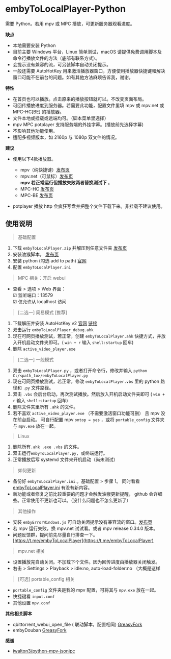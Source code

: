# embyToLocalPlayer-Python

需要 Python。若用 mpv 或 MPC 播放，可更新服务器观看进度。

**缺点**

* 本地需要安装 Python
* 目前主要 Windows 平台，Linux 简单测试，macOS 请提供免费调用脚本及命令行播放文件的方法（底部有联系方式）。
* 会提示没有兼容的流，可另装脚本自动关闭提示。
* 一般还需要 AutoHotKey 用来激活播放器窗口，方便使用播放器快捷键和解决窗口可能不在前台的问题。如有其他方法麻烦告诉我，谢谢。

**特性**

* 在首页也可以播放。点击原来的播放按钮就可以。不改变页面布局。
* 可回传播放进度到服务器。若需要此功能，配置文件里填 mpv 或 mpv.net 或 MPC-HC[BE] 的播放器。
* 文件本地或挂载或远端均可。（脚本菜单里选择）
* mpv MPC potplayer 支持服务端的外挂字幕。(播放前先选择字幕)
* 不影响其他功能使用。
* 适配多视频版本，如 2160p 与 1080p 双文件的情况。

**建议**

* 使用以下4款播放器。
    * mpv（纯快捷键）[发布页](https://sourceforge.net/projects/mpv-player-windows/files/release/)
    * mpv.net（可鼠标）[发布页](https://github.com/stax76/mpv.net/releases)   
      **mpv 若正常运行但播放失败两者替换测试下** 。
    * MPC-HC [发布页](https://github.com/clsid2/mpc-hc/releases)
    * MPC-BE [发布页](https://sourceforge.net/projects/mpcbe/files/MPC-BE/Release%20builds/)

* potplayer 播放 http 会疯狂写盘并把整个文件下载下来。非挂载不建议使用。

## 使用说明

> 基础配置

1. 下载 `embyToLocalPlayer.zip` 并解压到任意文件夹 [发布页](https://github.com/kjtsune/embyToLocalPlayer/releases)
2. 安装油猴脚本。 [发布页](https://greasyfork.org/zh-CN/scripts/448648-embytolocalplayer?locale_override=1)
3. 安装 python (勾选 add to path) [官网](https://www.python.org/downloads/)
4. 配置 `embyToLocalPlayer.ini`

> MPC 相关：开启 webui

* 查看 > 选项 > Web 界面：  
  ☑ 监听端口：13579  
  ☑ 仅允许从 localhost 访问

> [二选一] 简易模式 [推荐]

1. 下载解压并安装 AutoHotKey v2 [官网](https://www.autohotkey.com/) [链接](https://www.autohotkey.com/download/ahk-v2.zip)
2. 双击运行 `embyToLocalPlayer_debug.ahk`
3. 现在可网页播放测试，若正常，创建 `embyToLocalPlayer.ahk` 快捷方式，并放入开机启动文件夹即可。( `win + r` 输入 `shell:startup` 回车)
4. 删除 `active_video_player.exe`

> [二选一] 一般模式

1. 双击 `embyToLocalPlayer.py` ，或者打开命令行，修改并输入 `python C:/<path_to>/embyToLocalPlayer.py`
2. 现在可网页播放测试，若正常，修改 `embyToLocalPlayer.vbs` 里的 python 路径和 `.py` 文件路径。
3. 双击 `.vbs` 会后台启动，再次测试播放。然后放入开机启动文件夹即可 ( `win + r` 输入 `shell:startup` 回车)
4. 删除文件夹里所有 `.ahk` 的文件。
5. 若不喜欢 `active_video_player.exe` （不需要激活窗口功能可删） 且 mpv 没在前台启动。 可自行配置 mpv `ontop = yes` ，或将 `portable_config`
   文件夹与 `mpv.exe` 放在一起。

> Linux

1. 删除所有`.ahk .exe .vbs` 的文件。
2. 双击运行`embyToLocalPlayer.py`，或终端运行。
3. 正常播放后写 systemd 文件来开机启动（尚未测试）

> 如何更新

* 备份好 `embyToLocalPlayer.ini` 。基础配置 > 步骤 1。
  同时看看 [embyToLocalPlayer.ini](https://github.com/kjtsune/embyToLocalPlayer/blob/main/embyToLocalPlayer.ini) 有没有新内容。
* 新功能或者修复之前比较重要的问题才会触发油猴更新提醒， github 会详细些。正常使用不更新也可以。（没什么问题也不怎么更新了）

> 其他操作

* 安装 `embyErrorWindows.js`
  可自动关闭提示没有兼容流的窗口。[发布页](https://greasyfork.org/zh-CN/scripts/448629-embyerrorwindows?locale_override=1)
* 若 mpv 运行失败，换 mpv.net 试试看。或者 mpv release 0.34.0 版本。
* 问题反馈群，提问前先尽量自行排查一下。[https://t.me/embyToLocalPlayer](https://t.me/embyToLocalPlayer)

> mpv.net 相关

* 设置播放完自动关闭。不加载下个文件。因为回传进度由播放器关闭触发。
* 右击 > Settings > Playback > idle:no, auto-load-folder:no （大概是这样

> [可选] portable_config 相关

* `portable_config` 文件夹是我的 mpv 配置，可将其与 `mpv.exe` 放在一起。
* 快捷键看 `input.conf`
* 其他设置 `mpv.conf`

**其他相关脚本**

* qbittorrent\_webui\_open_file (
  联动脚本，配置相同) [GreasyFork](https://greasyfork.org/zh-CN/scripts/450015-qbittorrent-webui-open-file?locale_override=1)
* embyDouban [GreasyFork](https://greasyfork.org/zh-CN/scripts/449894-embydouban?locale_override=1)

**感谢**

* [iwalton3/python-mpv-jsonipc](https://github.com/iwalton3/python-mpv-jsonipc)